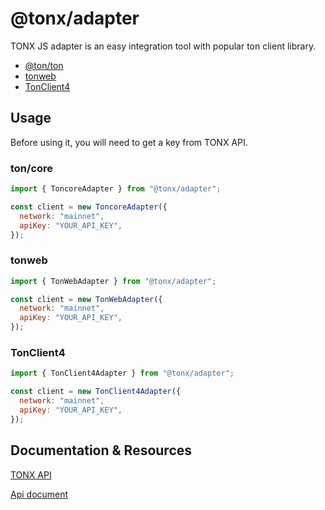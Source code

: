 # @tonx/adapter

TONX JS adapter is an easy integration tool with popular ton client library. 
- [@ton/ton](https://github.com/ton-org/ton) 
- [tonweb](https://github.com/toncenter/tonweb)
- [TonClient4](https://github.com/ton-org/ton/blob/master/src/client/TonClient4.ts)

## Usage

Before using it, you will need to get a key from TONX API.

### ton/core

```js
import { ToncoreAdapter } from "@tonx/adapter";

const client = new ToncoreAdapter({
  network: "mainnet",
  apiKey: "YOUR_API_KEY",
});
```

### tonweb

```js
import { TonWebAdapter } from "@tonx/adapter";

const client = new TonWebAdapter({
  network: "mainnet",
  apiKey: "YOUR_API_KEY",
});
```

### TonClient4

```js
import { TonClient4Adapter } from "@tonx/adapter";

const client = new TonClient4Adapter({
  network: "mainnet",
  apiKey: "YOUR_API_KEY",
});
```

## Documentation & Resources

[TONX API](https://tonxapi.com/)

[Api document](https://docs.tonxapi.com/docs/welcome-to-tonxapi)
